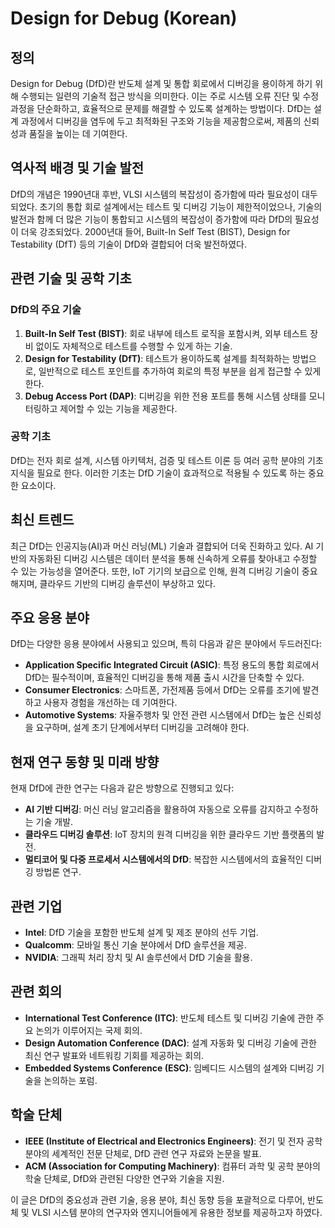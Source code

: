 # Design for Debug (Korean)

## 정의
Design for Debug (DfD)란 반도체 설계 및 통합 회로에서 디버깅을 용이하게 하기 위해 수행되는 일련의 기술적 접근 방식을 의미한다. 이는 주로 시스템 오류 진단 및 수정 과정을 단순화하고, 효율적으로 문제를 해결할 수 있도록 설계하는 방법이다. DfD는 설계 과정에서 디버깅을 염두에 두고 최적화된 구조와 기능을 제공함으로써, 제품의 신뢰성과 품질을 높이는 데 기여한다.

## 역사적 배경 및 기술 발전
DfD의 개념은 1990년대 후반, VLSI 시스템의 복잡성이 증가함에 따라 필요성이 대두되었다. 초기의 통합 회로 설계에서는 테스트 및 디버깅 기능이 제한적이었으나, 기술의 발전과 함께 더 많은 기능이 통합되고 시스템의 복잡성이 증가함에 따라 DfD의 필요성이 더욱 강조되었다. 2000년대 들어, Built-In Self Test (BIST), Design for Testability (DfT) 등의 기술이 DfD와 결합되어 더욱 발전하였다.

## 관련 기술 및 공학 기초
### DfD의 주요 기술
1. **Built-In Self Test (BIST)**: 회로 내부에 테스트 로직을 포함시켜, 외부 테스트 장비 없이도 자체적으로 테스트를 수행할 수 있게 하는 기술.
2. **Design for Testability (DfT)**: 테스트가 용이하도록 설계를 최적화하는 방법으로, 일반적으로 테스트 포인트를 추가하여 회로의 특정 부분을 쉽게 접근할 수 있게 한다.
3. **Debug Access Port (DAP)**: 디버깅을 위한 전용 포트를 통해 시스템 상태를 모니터링하고 제어할 수 있는 기능을 제공한다.

### 공학 기초
DfD는 전자 회로 설계, 시스템 아키텍처, 검증 및 테스트 이론 등 여러 공학 분야의 기초 지식을 필요로 한다. 이러한 기초는 DfD 기술이 효과적으로 적용될 수 있도록 하는 중요한 요소이다.

## 최신 트렌드
최근 DfD는 인공지능(AI)과 머신 러닝(ML) 기술과 결합되어 더욱 진화하고 있다. AI 기반의 자동화된 디버깅 시스템은 데이터 분석을 통해 신속하게 오류를 찾아내고 수정할 수 있는 가능성을 열어준다. 또한, IoT 기기의 보급으로 인해, 원격 디버깅 기술이 중요해지며, 클라우드 기반의 디버깅 솔루션이 부상하고 있다.

## 주요 응용 분야
DfD는 다양한 응용 분야에서 사용되고 있으며, 특히 다음과 같은 분야에서 두드러진다:
- **Application Specific Integrated Circuit (ASIC)**: 특정 용도의 통합 회로에서 DfD는 필수적이며, 효율적인 디버깅을 통해 제품 출시 시간을 단축할 수 있다.
- **Consumer Electronics**: 스마트폰, 가전제품 등에서 DfD는 오류를 조기에 발견하고 사용자 경험을 개선하는 데 기여한다.
- **Automotive Systems**: 자율주행차 및 안전 관련 시스템에서 DfD는 높은 신뢰성을 요구하며, 설계 초기 단계에서부터 디버깅을 고려해야 한다.

## 현재 연구 동향 및 미래 방향
현재 DfD에 관한 연구는 다음과 같은 방향으로 진행되고 있다:
- **AI 기반 디버깅**: 머신 러닝 알고리즘을 활용하여 자동으로 오류를 감지하고 수정하는 기술 개발.
- **클라우드 디버깅 솔루션**: IoT 장치의 원격 디버깅을 위한 클라우드 기반 플랫폼의 발전.
- **멀티코어 및 다중 프로세서 시스템에서의 DfD**: 복잡한 시스템에서의 효율적인 디버깅 방법론 연구.

## 관련 기업
- **Intel**: DfD 기술을 포함한 반도체 설계 및 제조 분야의 선두 기업.
- **Qualcomm**: 모바일 통신 기술 분야에서 DfD 솔루션을 제공.
- **NVIDIA**: 그래픽 처리 장치 및 AI 솔루션에서 DfD 기술을 활용.

## 관련 회의
- **International Test Conference (ITC)**: 반도체 테스트 및 디버깅 기술에 관한 주요 논의가 이루어지는 국제 회의.
- **Design Automation Conference (DAC)**: 설계 자동화 및 디버깅 기술에 관한 최신 연구 발표와 네트워킹 기회를 제공하는 회의.
- **Embedded Systems Conference (ESC)**: 임베디드 시스템의 설계와 디버깅 기술을 논의하는 포럼.

## 학술 단체
- **IEEE (Institute of Electrical and Electronics Engineers)**: 전기 및 전자 공학 분야의 세계적인 전문 단체로, DfD 관련 연구 자료와 논문을 발표.
- **ACM (Association for Computing Machinery)**: 컴퓨터 과학 및 공학 분야의 학술 단체로, DfD와 관련된 다양한 연구와 기술을 지원.

이 글은 DfD의 중요성과 관련 기술, 응용 분야, 최신 동향 등을 포괄적으로 다루어, 반도체 및 VLSI 시스템 분야의 연구자와 엔지니어들에게 유용한 정보를 제공하고자 하였다.